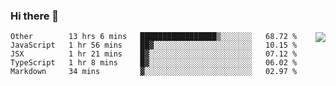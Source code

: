 ### Hi there 👋

<img align="right" src="https://github-readme-stats.vercel.app/api?username=gooin&show_icons=true&icon_color=805AD5&text_color=000&bg_color=ffffff&hide_title=true" />

<!--START_SECTION:waka-->
```text
Other        13 hrs 6 mins   █████████████████▒░░░░░░░   68.72 % 
JavaScript   1 hr 56 mins    ██▓░░░░░░░░░░░░░░░░░░░░░░   10.15 % 
JSX          1 hr 21 mins    █▓░░░░░░░░░░░░░░░░░░░░░░░   07.12 % 
TypeScript   1 hr 8 mins     █▓░░░░░░░░░░░░░░░░░░░░░░░   06.02 % 
Markdown     34 mins         ▓░░░░░░░░░░░░░░░░░░░░░░░░   02.97 % 
```
<!--END_SECTION:waka-->
